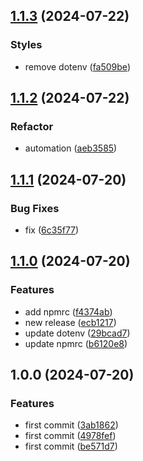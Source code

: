 ## [1.1.3](https://github.com/vclmbv/paragraph/compare/v1.1.2...v1.1.3) (2024-07-22)


### Styles

* remove dotenv ([fa509be](https://github.com/vclmbv/paragraph/commit/fa509be3d0187294a69708aa4f486d94e46c4665))

## [1.1.2](https://github.com/vclmbv/paragraph/compare/v1.1.1...v1.1.2) (2024-07-22)


### Refactor

* automation ([aeb3585](https://github.com/vclmbv/paragraph/commit/aeb358566a7076141e501c994e4900b13f350c01))

## [1.1.1](https://github.com/vclmbv/paragraph/compare/v1.1.0...v1.1.1) (2024-07-20)


### Bug Fixes

* fix ([6c35f77](https://github.com/vclmbv/paragraph/commit/6c35f771586bc00042632def924502a6ce6527a3))

## [1.1.0](https://github.com/vclmbv/paragraph/compare/v1.0.0...v1.1.0) (2024-07-20)


### Features

* add npmrc ([f4374ab](https://github.com/vclmbv/paragraph/commit/f4374abed4c9f5cb49dfec6c1c6609dccab000b5))
* new release ([ecb1217](https://github.com/vclmbv/paragraph/commit/ecb1217293f294a87fe5e0adbf1447d6ba6383c6))
* update dotenv ([29bcad7](https://github.com/vclmbv/paragraph/commit/29bcad7f0f73ae843a2bf7e68568403c30455ce0))
* update npmrc ([b6120e8](https://github.com/vclmbv/paragraph/commit/b6120e80bc1666a42e7a7d72f14b5e6c591768ad))

## 1.0.0 (2024-07-20)


### Features

* first commit ([3ab1862](https://github.com/vclmbv/paragraph/commit/3ab1862f0babaf0ead80597efa30b07f686d3937))
* first commit ([4978fef](https://github.com/vclmbv/paragraph/commit/4978fefc8a2a148a291e21ef04210f677fc2c0b3))
* first commit ([be571d7](https://github.com/vclmbv/paragraph/commit/be571d755255d675fc7198a778d39eb50f306342))
